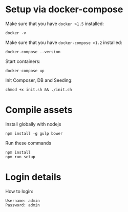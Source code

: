 # Setup via docker-compose
Make sure that you have `docker >1.5` installed:

    docker -v
    
Make sure that you have `docker-compose >1.2` installed:

    docker-compose --version
    
Start containers:
    
    docker-compose up
    
Init Composer, DB and Seeding:

    chmod +x init.sh && ./init.sh
    
# Compile assets

Install globally with nodejs

    npm install -g gulp bower

Run these commands

    npm install
    npm run setup

# Login details

How to login:

    Username: admin
    Password: admin

